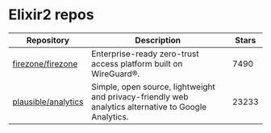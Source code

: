 # Elixir2 repos

| Repository                                                    | Description                                                                                          | Stars |
| ------------------------------------------------------------- | ---------------------------------------------------------------------------------------------------- | ----- |
| [firezone/firezone](https://github.com/firezone/firezone)     | Enterprise-ready zero-trust access platform built on WireGuard®.                                     | 7490  |
| [plausible/analytics](https://github.com/plausible/analytics) | Simple, open source, lightweight and privacy-friendly web analytics alternative to Google Analytics. | 23233 |
